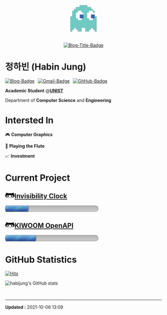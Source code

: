 <div align="center">
<img src="img/logo-88x88.png">
<br><br>

[![Blog-Title-Badge](https://img.shields.io/badge/-::_BIN___::-70CAC3?style=for-the-badge)](https://habijung.github.io)
<br>
</div>


# 정하빈 (Habin Jung)

<!---
<img src="profile-rounded-500x500.png" width="200" height="200">
--->

[![Blog-Badge](https://img.shields.io/badge/-Blog-70CAC3?logo=jekyll&style=flat)](https://habijung.github.io)&ensp;
[![Gmail-Badge](https://img.shields.io/badge/-Gmail-EA4335?logo=Gmail&logoColor=white&style=flat)](mailto:habijung0@gmail.com)&ensp;
[![GitHub-Badge](https://img.shields.io/badge/-GitHub-181717?logo=github&style=flat)](https://github.com/habijung)

**Academic Student** @[**UNIST**](https://unist.ac.kr)

Department of **Computer Science** and **Engineering**


# Intersted In

:video_game: **Computer Graphics**

:musical_score: **Playing the Flute**

:chart_with_upwards_trend: **Investment**


# Current Project

## <img src="img/github-alt-brands.svg" width="30" height="20"></img><a href="https://github.com/habijung/invisibility-cloak-using-opencv">Invisibility Clock</a>

![progress-invisibility-cloak](img/progress-invisibility-cloak.gif)

## <img src="img/github-alt-brands.svg" width="30" height="20"></img><a href="https://github.com/habijung/kiwoom-openapi">KIWOOM OpenAPI</a>

![progress-kiwoom-openapi](img/progress-kiwoom.gif)


# GitHub Statistics

[![Hits](https://hits.seeyoufarm.com/api/count/incr/badge.svg?url=https%3A%2F%2Fgithub.com%2Fhabijung&count_bg=%2370CAC3&title_bg=%23555555&icon=github.svg&icon_color=%23E7E7E7&title=habijung&edge_flat=false)](https://hits.seeyoufarm.com)

![habijung's GitHub stats](https://github-readme-stats.vercel.app/api?username=HabiJung&show_icons=true&theme=dracula&hide=prs,issues&count_private=true)


<br>

---
**Updated :** 2021-10-06 13:09
